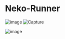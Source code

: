 # Neko-Runner

![image](https://user-images.githubusercontent.com/51410810/98912920-bd323c80-24ec-11eb-875a-906bcbfefe6d.png)
![Capture](https://user-images.githubusercontent.com/51410810/98913520-77c23f00-24ed-11eb-824e-876aa8fc2cab.PNG)

![image](https://user-images.githubusercontent.com/51410810/98913208-14381180-24ed-11eb-8b2f-38e5d3e61d76.png)
